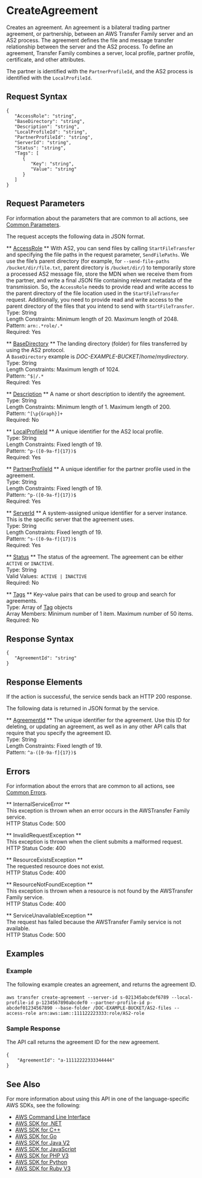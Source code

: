# CreateAgreement<a name="API_CreateAgreement"></a>

Creates an agreement\. An agreement is a bilateral trading partner agreement, or partnership, between an AWS Transfer Family server and an AS2 process\. The agreement defines the file and message transfer relationship between the server and the AS2 process\. To define an agreement, Transfer Family combines a server, local profile, partner profile, certificate, and other attributes\.

The partner is identified with the `PartnerProfileId`, and the AS2 process is identified with the `LocalProfileId`\.

## Request Syntax<a name="API_CreateAgreement_RequestSyntax"></a>

```
{
   "AccessRole": "string",
   "BaseDirectory": "string",
   "Description": "string",
   "LocalProfileId": "string",
   "PartnerProfileId": "string",
   "ServerId": "string",
   "Status": "string",
   "Tags": [ 
      { 
         "Key": "string",
         "Value": "string"
      }
   ]
}
```

## Request Parameters<a name="API_CreateAgreement_RequestParameters"></a>

For information about the parameters that are common to all actions, see [Common Parameters](CommonParameters.md)\.

The request accepts the following data in JSON format\.

 ** [AccessRole](#API_CreateAgreement_RequestSyntax) **   <a name="TransferFamily-CreateAgreement-request-AccessRole"></a>
With AS2, you can send files by calling `StartFileTransfer` and specifying the file paths in the request parameter, `SendFilePaths`\. We use the file’s parent directory \(for example, for `--send-file-paths /bucket/dir/file.txt`, parent directory is `/bucket/dir/`\) to temporarily store a processed AS2 message file, store the MDN when we receive them from the partner, and write a final JSON file containing relevant metadata of the transmission\. So, the `AccessRole` needs to provide read and write access to the parent directory of the file location used in the `StartFileTransfer` request\. Additionally, you need to provide read and write access to the parent directory of the files that you intend to send with `StartFileTransfer`\.  
Type: String  
Length Constraints: Minimum length of 20\. Maximum length of 2048\.  
Pattern: `arn:.*role/.*`   
Required: Yes

 ** [BaseDirectory](#API_CreateAgreement_RequestSyntax) **   <a name="TransferFamily-CreateAgreement-request-BaseDirectory"></a>
The landing directory \(folder\) for files transferred by using the AS2 protocol\.  
A `BaseDirectory` example is *DOC\-EXAMPLE\-BUCKET*/*home*/*mydirectory*\.  
Type: String  
Length Constraints: Maximum length of 1024\.  
Pattern: `^$|/.*`   
Required: Yes

 ** [Description](#API_CreateAgreement_RequestSyntax) **   <a name="TransferFamily-CreateAgreement-request-Description"></a>
A name or short description to identify the agreement\.   
Type: String  
Length Constraints: Minimum length of 1\. Maximum length of 200\.  
Pattern: `^[\p{Graph}]+`   
Required: No

 ** [LocalProfileId](#API_CreateAgreement_RequestSyntax) **   <a name="TransferFamily-CreateAgreement-request-LocalProfileId"></a>
A unique identifier for the AS2 local profile\.  
Type: String  
Length Constraints: Fixed length of 19\.  
Pattern: `^p-([0-9a-f]{17})$`   
Required: Yes

 ** [PartnerProfileId](#API_CreateAgreement_RequestSyntax) **   <a name="TransferFamily-CreateAgreement-request-PartnerProfileId"></a>
A unique identifier for the partner profile used in the agreement\.  
Type: String  
Length Constraints: Fixed length of 19\.  
Pattern: `^p-([0-9a-f]{17})$`   
Required: Yes

 ** [ServerId](#API_CreateAgreement_RequestSyntax) **   <a name="TransferFamily-CreateAgreement-request-ServerId"></a>
A system\-assigned unique identifier for a server instance\. This is the specific server that the agreement uses\.  
Type: String  
Length Constraints: Fixed length of 19\.  
Pattern: `^s-([0-9a-f]{17})$`   
Required: Yes

 ** [Status](#API_CreateAgreement_RequestSyntax) **   <a name="TransferFamily-CreateAgreement-request-Status"></a>
The status of the agreement\. The agreement can be either `ACTIVE` or `INACTIVE`\.  
Type: String  
Valid Values:` ACTIVE | INACTIVE`   
Required: No

 ** [Tags](#API_CreateAgreement_RequestSyntax) **   <a name="TransferFamily-CreateAgreement-request-Tags"></a>
Key\-value pairs that can be used to group and search for agreements\.  
Type: Array of [Tag](API_Tag.md) objects  
Array Members: Minimum number of 1 item\. Maximum number of 50 items\.  
Required: No

## Response Syntax<a name="API_CreateAgreement_ResponseSyntax"></a>

```
{
   "AgreementId": "string"
}
```

## Response Elements<a name="API_CreateAgreement_ResponseElements"></a>

If the action is successful, the service sends back an HTTP 200 response\.

The following data is returned in JSON format by the service\.

 ** [AgreementId](#API_CreateAgreement_ResponseSyntax) **   <a name="TransferFamily-CreateAgreement-response-AgreementId"></a>
The unique identifier for the agreement\. Use this ID for deleting, or updating an agreement, as well as in any other API calls that require that you specify the agreement ID\.  
Type: String  
Length Constraints: Fixed length of 19\.  
Pattern: `^a-([0-9a-f]{17})$` 

## Errors<a name="API_CreateAgreement_Errors"></a>

For information about the errors that are common to all actions, see [Common Errors](CommonErrors.md)\.

 ** InternalServiceError **   
This exception is thrown when an error occurs in the AWSTransfer Family service\.  
HTTP Status Code: 500

 ** InvalidRequestException **   
This exception is thrown when the client submits a malformed request\.  
HTTP Status Code: 400

 ** ResourceExistsException **   
The requested resource does not exist\.  
HTTP Status Code: 400

 ** ResourceNotFoundException **   
This exception is thrown when a resource is not found by the AWSTransfer Family service\.  
HTTP Status Code: 400

 ** ServiceUnavailableException **   
The request has failed because the AWSTransfer Family service is not available\.  
HTTP Status Code: 500

## Examples<a name="API_CreateAgreement_Examples"></a>

### Example<a name="API_CreateAgreement_Example_1"></a>

The following example creates an agreement, and returns the agreement ID\.

#### <a name="w385ab1c52c12c11c17b3b5"></a>

```
aws transfer create-agreement --server-id s-021345abcdef6789 --local-profile-id p-1234567890abcdef0 --partner-profile-id p-abcdef01234567890 --base-folder /DOC-EXAMPLE-BUCKET/AS2-files --access-role arn:aws:iam::111122223333:role/AS2-role
```

### Sample Response<a name="API_CreateAgreement_Example_2"></a>

The API call returns the agreement ID for the new agreement\.

#### <a name="w385ab1c52c12c11c17b5b5"></a>

```
{
    "AgreementId": "a-11112222333344444"
}
```

## See Also<a name="API_CreateAgreement_SeeAlso"></a>

For more information about using this API in one of the language\-specific AWS SDKs, see the following:
+  [AWS Command Line Interface](https://docs.aws.amazon.com/goto/aws-cli/transfer-2018-11-05/CreateAgreement) 
+  [AWS SDK for \.NET](https://docs.aws.amazon.com/goto/DotNetSDKV3/transfer-2018-11-05/CreateAgreement) 
+  [AWS SDK for C\+\+](https://docs.aws.amazon.com/goto/SdkForCpp/transfer-2018-11-05/CreateAgreement) 
+  [AWS SDK for Go](https://docs.aws.amazon.com/goto/SdkForGoV1/transfer-2018-11-05/CreateAgreement) 
+  [AWS SDK for Java V2](https://docs.aws.amazon.com/goto/SdkForJavaV2/transfer-2018-11-05/CreateAgreement) 
+  [AWS SDK for JavaScript](https://docs.aws.amazon.com/goto/AWSJavaScriptSDK/transfer-2018-11-05/CreateAgreement) 
+  [AWS SDK for PHP V3](https://docs.aws.amazon.com/goto/SdkForPHPV3/transfer-2018-11-05/CreateAgreement) 
+  [AWS SDK for Python](https://docs.aws.amazon.com/goto/boto3/transfer-2018-11-05/CreateAgreement) 
+  [AWS SDK for Ruby V3](https://docs.aws.amazon.com/goto/SdkForRubyV3/transfer-2018-11-05/CreateAgreement) 